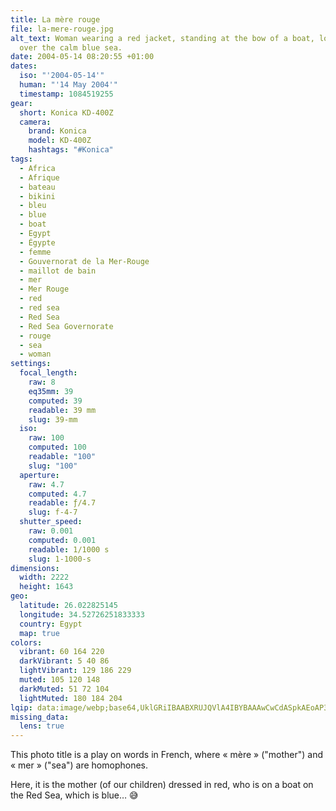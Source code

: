 ```yaml
---
title: La mère rouge
file: la-mere-rouge.jpg
alt_text: Woman wearing a red jacket, standing at the bow of a boat, looking out
  over the calm blue sea.
date: 2004-05-14 08:20:55 +01:00
dates:
  iso: "'2004-05-14'"
  human: "'14 May 2004'"
  timestamp: 1084519255
gear:
  short: Konica KD-400Z
  camera:
    brand: Konica
    model: KD-400Z
    hashtags: "#Konica"
tags:
  - Africa
  - Afrique
  - bateau
  - bikini
  - bleu
  - blue
  - boat
  - Egypt
  - Égypte
  - femme
  - Gouvernorat de la Mer-Rouge
  - maillot de bain
  - mer
  - Mer Rouge
  - red
  - red sea
  - Red Sea
  - Red Sea Governorate
  - rouge
  - sea
  - woman
settings:
  focal_length:
    raw: 8
    eq35mm: 39
    computed: 39
    readable: 39 mm
    slug: 39-mm
  iso:
    raw: 100
    computed: 100
    readable: "100"
    slug: "100"
  aperture:
    raw: 4.7
    computed: 4.7
    readable: ƒ/4.7
    slug: f-4-7
  shutter_speed:
    raw: 0.001
    computed: 0.001
    readable: 1/1000 s
    slug: 1-1000-s
dimensions:
  width: 2222
  height: 1643
geo:
  latitude: 26.022825145
  longitude: 34.52726251833333
  country: Egypt
  map: true
colors:
  vibrant: 60 164 220
  darkVibrant: 5 40 86
  lightVibrant: 129 186 229
  muted: 105 120 148
  darkMuted: 51 72 104
  lightMuted: 180 184 204
lqip: data:image/webp;base64,UklGRiIBAABXRUJQVlA4IBYBAAAwCwCdASpkAEoAP3GuyFu0rrIkKTTeEpAuCWMA0FRbJU2WJDEOC9hOfi4FmX1Jzt4kUS2c1k1NsSIx7vHxWCbUvOUf6s6crhwCA8yP94aDfwQGZnbALa4lLxTSd3fCkzCtPAD+3y7/Ne0zfM3lZrBkDOv3RL1cnhjK2An9elQbdble0peweMqGDmAmIRkcOTwEWtnxg0czwja1nJ3tEJvNMwxiXCnK3DKM1+r7kMLQy/D8hzrD0IYeFifVgEOO2LtHK0rdOa0Qboa0iXr633/PZ9UXqd+on+ypxt/hKdAX/dpsX9z9rLGbCXee0kyxZaHlYb7SDf3Yl6kYr/KUryP5lCC4g/NA4s5k6Om0tgYR8iKerIAAAA==
missing_data:
  lens: true
---
```


This photo title is a play on words in French, where « mère » ("mother") and « mer » ("sea") are homophones.

Here, it is the mother (of our children) dressed in red, who is on a boat on the Red Sea, which is blue… 😅

